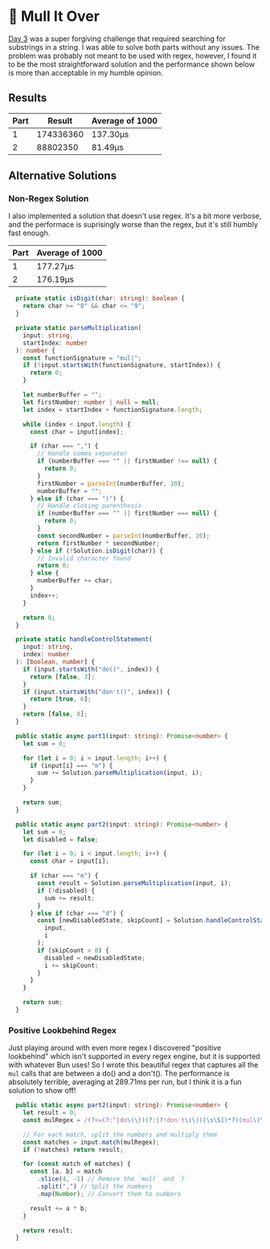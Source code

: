 # 🎄 Mull It Over

[Day 3](https://adventofcode.com/2024/day/3) was a super forgiving challenge that required searching for substrings in a string. I was able to solve both parts without any issues. The problem was probably not meant to be used with regex, however, I found it to be the most straightforward solution and the performance shown below is more than acceptable in my humble opinion.

## Results

| Part | Result    | Average of 1000 |
| ---- | --------- | --------------- |
| 1    | 174336360 | 137.30µs        |
| 2    | 88802350  | 81.49µs         |

## Alternative Solutions

### Non-Regex Solution

I also implemented a solution that doesn't use regex. It's a bit more verbose, and the performace is suprisingly worse than the regex, but it's still humbly fast enough.

| Part | Average of 1000 |
| ---- | --------------- |
| 1    | 177.27µs        |
| 2    | 176.19µs        |

```typescript
  private static isDigit(char: string): boolean {
    return char >= "0" && char <= "9";
  }

  private static parseMultiplication(
    input: string,
    startIndex: number
  ): number {
    const functionSignature = "mul(";
    if (!input.startsWith(functionSignature, startIndex)) {
      return 0;
    }

    let numberBuffer = "";
    let firstNumber: number | null = null;
    let index = startIndex + functionSignature.length;

    while (index < input.length) {
      const char = input[index];

      if (char === ",") {
        // Handle comma separator
        if (numberBuffer === "" || firstNumber !== null) {
          return 0;
        }
        firstNumber = parseInt(numberBuffer, 10);
        numberBuffer = "";
      } else if (char === ")") {
        // Handle closing parenthesis
        if (numberBuffer === "" || firstNumber === null) {
          return 0;
        }
        const secondNumber = parseInt(numberBuffer, 10);
        return firstNumber * secondNumber;
      } else if (!Solution.isDigit(char)) {
        // Invalid character found
        return 0;
      } else {
        numberBuffer += char;
      }
      index++;
    }

    return 0;
  }

  private static handleControlStatement(
    input: string,
    index: number
  ): [boolean, number] {
    if (input.startsWith("do()", index)) {
      return [false, 3];
    }
    if (input.startsWith("don't()", index)) {
      return [true, 6];
    }
    return [false, 0];
  }

  public static async part1(input: string): Promise<number> {
    let sum = 0;

    for (let i = 0; i < input.length; i++) {
      if (input[i] === "m") {
        sum += Solution.parseMultiplication(input, i);
      }
    }

    return sum;
  }

  public static async part2(input: string): Promise<number> {
    let sum = 0;
    let disabled = false;

    for (let i = 0; i < input.length; i++) {
      const char = input[i];

      if (char === "m") {
        const result = Solution.parseMultiplication(input, i);
        if (!disabled) {
          sum += result;
        }
      } else if (char === "d") {
        const [newDisabledState, skipCount] = Solution.handleControlStatement(
          input,
          i
        );
        if (skipCount > 0) {
          disabled = newDisabledState;
          i += skipCount;
        }
      }
    }

    return sum;
  }
```

### Positive Lookbehind Regex

Just playing around with even more regex I discovered "positive lookbehind" which isn't supported in every regex engine, but it is supported with whatever Bun uses! So I wrote this beautiful regex that captures all the `mul` calls that are between a do() and a don't(). The performance is absolutely terrible, averaging at 289.71ms per run, but I think it is a fun solution to show off!

```typescript
  public static async part2(input: string): Promise<number> {
    let result = 0;
    const mulRegex = /(?<=(?:^|do\(\))(?:(?!don't\(\))[\s\S])*?)(mul\(\d+,\d+\))(?=[\s\S]*?(?:$|don't\(\)))/g;

    // For each match, split the numbers and multiply them
    const matches = input.match(mulRegex);
    if (!matches) return result;

    for (const match of matches) {
      const [a, b] = match
        .slice(4, -1) // Remove the `mul(` and `)`
        .split(",") // Split the numbers
        .map(Number); // Convert them to numbers

      result += a * b;
    }

    return result;
  }
```